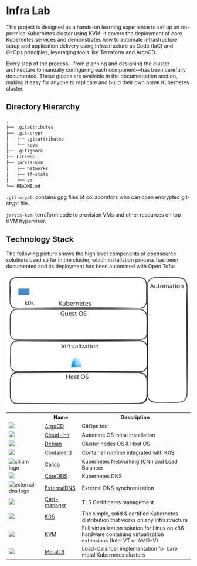 
# Infra Lab
This project is designed as a hands-on learning experience to set up an on-premise Kubernetes cluster using KVM. It covers the deployment of core Kubernetes services and demonstrates how to automate infrastructure setup and application delivery using Infrastructure as Code (IaC) and GitOps principles, leveraging tools like Terraform and ArgoCD.

Every step of the process—from planning and designing the cluster architecture to manually configuring each component—has been carefully documented. These guides are available in the documentation section, making it easy for anyone to replicate and build their own home Kubernetes cluster.

## Directory Hierarchy

```
.
├── .gitattributes
├── .git-crypt
│   ├── .gitattributes
│   └── keys
├── .gitignore
├── LICENSE
├── jarvis-kvm
│   ├── networks
│   ├── tf-state
│   └── vm
└── README.md
```

`.git-crypt`: contains gpg files of collaborators who can open encrypted git-crypt file.

`jarvis-kvm`: terraform code to provision VMs and other resources on top KVM hypervisor.

## Technology Stack

The following picture shows the high level components of opensource solutions used so far in the cluster, which installation process has been documented and its deployment has been automated with Open Tofu:

<p align="center">
  <img src="docs/assets/imgs/tech-stack.svg" width="500"/>
</p>

<div class="d-flex">
<table class="table table-white table-borderer border-dark w-auto align-middle">
    <tr>
        <th></th>
        <th>Name</th>
        <th>Description</th>
    </tr>
    <tr>
        <td><img width="32" src="https://argo-cd.readthedocs.io/en/stable/assets/logo.png"></td>
        <td><a href="https://argo-cd.readthedocs.io/en/stable/">ArgoCD</a></td>
        <td>GitOps tool</td>
    </tr>
    <tr>
        <td><img width="32" src="https://cloudinit.readthedocs.io/en/latest/_static/logo.png"></td>
        <td><a href="https://cloudinit.readthedocs.io/en/latest/">Cloud-init</a></td>
        <td>Automate OS initial installation</td>
    </tr>
    <tr>
        <td><img width="32" src="https://www.debian.org/Pics/openlogo-50.png"></td>
        <td><a href="https://debian.org/">Debian</a></td>
        <td>Cluster nodes OS & Host OS</td>
    </tr>
    <tr>
        <td><img width="32" src="https://landscape.cncf.io/logos/f26381b645b2f14293a2a597bc98b5bbe1e5e086029de41830ba7c667353bf3e.svg"></td>
        <td><a href="https://containerd.io/">Containerd</a></td>
        <td>Container runtime integrated with K0S</td>
    </tr>
    <tr>
        <td><img width="60" src="https://www.tigera.io/app/uploads/2021/07/calico_logo_white.svg" alt="cilium logo"></td>
        <td><a href="https://www.tigera.io/project-calico">Calico</a></td>
        <td>Kubernetes Networking (CNI) and Load Balancer</td>
    </tr>
    <tr>
        <td><img width="32" src="https://coredns.io/images/CoreDNS_Colour_Horizontal.png"></td>
        <td><a href="https://coredns.io/">CoreDNS</a></td>
        <td>Kubernetes DNS</td>
    </tr>
    <tr>
        <td><img width="32" src="https://kubernetes-sigs.github.io/external-dns/v0.15.0/docs/img/external-dns.png" alt="external-dns logo"></td>
        <td><a href="https://kubernetes-sigs.github.io/external-dns/">ExternalDNS</a></td>
        <td>External DNS synchronization</td>
    </tr>
    <tr>
        <td><img width="32" src="https://cert-manager.io/images/cert-manager-logo-icon.svg"></td>
        <td><a href="https://cert-manager.io">Cert-manager</a></td>
        <td>TLS Certificates management</td>
    </tr>
    <tr>
        <td><img width="32" src="https://k0sproject.io/images/k0s_logo.svg"></td>
        <td><a href="https://k0sproject.io/">K0S</a></td>
        <td> The simple, solid & certified Kubernetes distribution that works on any infrastructure</td>
    </tr>
    <tr>
        <td><img width="32" src="https://linux-kvm.org/kvmless/kvmbanner-logo3.png"></td>
        <td><a href="https://linux-kvm.org/page/Main_Page">KVM</a></td>
        <td> Full virtualization solution for Linux on x86 hardware containing virtualization extensions (Intel VT or AMD-V)</td>
    </tr>
    <tr>
        <td><img width="32" src="https://landscape.cncf.io/logos/d19371232c839420223f96327f99332bce52962724a113bd61f3eef10a0bc637.svg"></td>
        <td><a href="https://metallb.io/">MetalLB</a></td>
        <td>Load-balancer implementation for bare metal Kubernetes clusters</td>
    </tr>
</table>
</div>